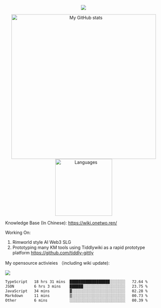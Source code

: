 <a href="https://github.com/linonetwo">
    <p align="center">
        <img src="https://github-profile-trophy.vercel.app/?username=linonetwo&column=7&theme=onedark"/>
    </p>
</a>
<a align="center" href="https://github.com/linonetwo">
  <p align="center">
    <img src="https://github-readme-stats.vercel.app/api?username=linonetwo&show_icons=true&count_private=true" alt="My GitHub stats" width="465"/>
    <img src="https://github-readme-stats.vercel.app/api/top-langs/?username=linonetwo&layout=compact&langs_count=10" alt="Languages" height="183">
  </p>
</a>

Knowledge Base (In Chinese): https://wiki.onetwo.ren/

Working On: 

1. Rimworld style AI Web3 SLG
1. Prototyping many KM tools using Tiddlywiki as a rapid prototype platform https://github.com/tiddly-gittly

My opensource activieies （including wiki update):

![](https://visitor-badge.glitch.me/badge?page_id=linonetwo.linonetwo)

<!--START_SECTION:waka-->

```txt
TypeScript   18 hrs 31 mins  ██████████████████░░░░░░░   72.64 %
JSON         6 hrs 3 mins    ██████░░░░░░░░░░░░░░░░░░░   23.75 %
JavaScript   34 mins         ▓░░░░░░░░░░░░░░░░░░░░░░░░   02.28 %
Markdown     11 mins         ▒░░░░░░░░░░░░░░░░░░░░░░░░   00.73 %
Other        6 mins          ░░░░░░░░░░░░░░░░░░░░░░░░░   00.39 %
```

<!--END_SECTION:waka-->
